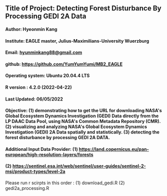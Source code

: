 ## Title of Project: Detecting Forest Disturbance By Processing GEDI 2A Data
#### Author: Hyeonmin Kang
#### Institute: EAGLE master, Julius-Maximilians-University Wuerzburg
#### Email: hyunminkang88@gmail.com
#### github: https://github.com/YumYumYumi/MB2_EAGLE
#### Operating system: Ubuntu 20.04.4 LTS
#### R version : 4.2.0 (2022-04-22)
#### Last Updated: 06/05/2022
#### Objective: (1) demonstrating how to get the URL for downloading NASA's Global Ecosystem Dynamics Investigation (GEDI) Data directly from the LP DAAC Data Pool, using NASA's Common Metadata Repository (CMR). (2) visualizing and analyzing NASA's Global Ecosystem Dynamics Investigation (GEDI) 2A Data spatially and statistically. (3) detecting the forest disturbance by processing GEDI 2A DATA. 
#### Additional Input Data Provider: (1) https://land.copernicus.eu/pan-european/high-resolution-layers/forests
####                (2) https://sentinel.esa.int/web/sentinel/user-guides/sentinel-2-msi/product-types/level-2a


Please run r scirpts in this order : (1) download_gedi.R (2) gedi2a_processing.R
